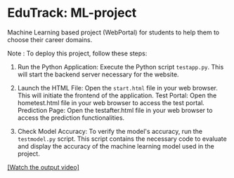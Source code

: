# EduTrack: ML-project
Machine Learning based project (WebPortal) for students to help them to choose their career domains.

Note :
To deploy this project, follow these steps:
1. Run the Python Application: 
   Execute the Python script `testapp.py`. This will start the backend server necessary for the website.

2. Launch the HTML File: 
   Open the `start.html` file in your web browser. This will initiate the frontend of the application.
   Test Portal: Open the hometest.html file in your web browser to access the test portal.
   Prediction Page: Open the testafter.html file in your web browser to access the prediction functionalities.

4. Check Model Accuracy:
   To verify the model's accuracy, run the `testmodel.py` script. This script contains the necessary code to evaluate and display the accuracy of the machine learning model used in the project.




[[Watch the output video]](https://www.loom.com/share/f27608b6482f45718f05efc0250c0bcb?sid=ceb9953d-37d5-4444-b996-c881b68b54a6)
































   

 

